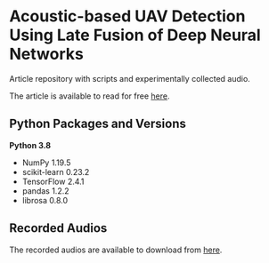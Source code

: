 # Acoustic-based UAV Detection Using Late Fusion of Deep Neural Networks
Article repository with scripts and experimentally collected audio.

The article is available to read for free [here](https://www.mdpi.com/2504-446X/5/3/54).

## Python Packages and Versions
**Python 3.8**
* NumPy 1.19.5
* scikit-learn 0.23.2
* TensorFlow 2.4.1
* pandas 1.2.2
* librosa 0.8.0


## Recorded Audios
The recorded audios are available to download from [here](https://www.dropbox.com/sh/tpmsj5cac5btkf3/AABDmpZZwKw0lnHEviTey5y3a?dl=0).
